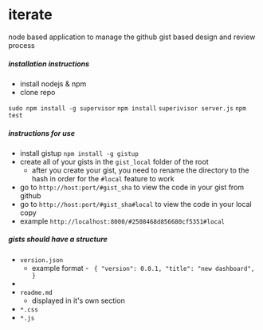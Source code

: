 iterate
=======

node based application to manage the github gist based design and review process

##### installation instructions
* install nodejs & npm
* clone repo

```sudo npm install -g supervisor```
```npm install```
```superivisor server.js```
```npm test```

##### instructions for use

* install gistup `npm install -g gistup`
* create all of your gists in the `gist_local` folder of the root
  * after you create your gist, you need to rename the directory to the hash in order for the `#local` feature to work
* go to `http://host:port/#gist_sha` to view the code in your gist from github
* go to `http://host:port/#gist_sha#local` to view the code in your local copy
* example `http://localhost:8000/#2508468d856680cf5351#local`

##### gists should have a structure

* `version.json`
  * example format - `
{
    "version": 0.0.1,
    "title": "new dashboard",
}`
*
* `readme.md`
  * displayed in it's own section
* `*.css`
* `*.js`
